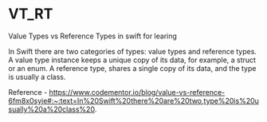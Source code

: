 # VT_RT
 Value Types vs Reference Types in swift for learing 
 
 In Swift there are two categories of types: value types and reference types. A value type instance keeps a unique copy of its data, for example, a struct or an enum. A reference type, shares a single copy of its data, and the type is usually a class.
 
Reference - https://www.codementor.io/blog/value-vs-reference-6fm8x0syje#:~:text=In%20Swift%20there%20are%20two,type%20is%20usually%20a%20class%20.

